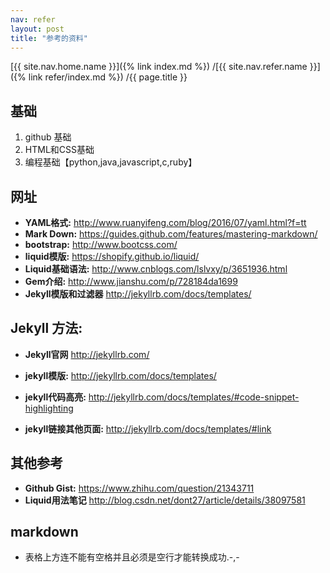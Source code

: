 ```yaml
---
nav: refer
layout: post
title: "参考的资料"
---
```


[{{ site.nav.home.name }}]({% link index.md %})
/[{{ site.nav.refer.name }}]({% link refer/index.md %})
/{{ page.title }}

## 基础
1. github 基础
2. HTML和CSS基础
3. 编程基础【python,java,javascript,c,ruby】

## 网址
* **YAML格式:** <http://www.ruanyifeng.com/blog/2016/07/yaml.html?f=tt>
* **Mark Down:** <https://guides.github.com/features/mastering-markdown/>
* **bootstrap:** <http://www.bootcss.com/>
* **liquid模版:** <https://shopify.github.io/liquid/>
* **Liquid基础语法:** <http://www.cnblogs.com/lslvxy/p/3651936.html>
* **Gem介绍:** <http://www.jianshu.com/p/728184da1699>
* **Jekyll模版和过滤器** <http://jekyllrb.com/docs/templates/>

## Jekyll 方法:
* **Jekyll官网** <http://jekyllrb.com/>

* **jekyll模版:** <http://jekyllrb.com/docs/templates/>
* **jekyll代码高亮:** <http://jekyllrb.com/docs/templates/#code-snippet-highlighting>
* **jekyll链接其他页面:** <http://jekyllrb.com/docs/templates/#link>

## 其他参考
* **Github Gist:** <https://www.zhihu.com/question/21343711>
* **Liquid用法笔记** <http://blog.csdn.net/dont27/article/details/38097581>

## markdown
* 表格上方连不能有空格并且必须是空行才能转换成功.-,-

